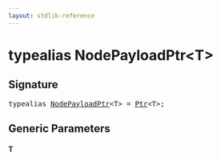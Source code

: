 ```yaml
---
layout: stdlib-reference
---
```


# typealias NodePayloadPtr\<T\>

## Signature

<pre>
<span class='code_keyword'>typealias</span> <a href="nodepayloadptr-04b.md" class="code_type">NodePayloadPtr</a>&lt;T&gt; = <a href="ptr-0/index.md" class="code_type">Ptr</a>&lt;T&gt;;
</pre>

## Generic Parameters

####  <a id="typeparam-T"></a>T


<script>
// Fix .md links to .html when on ReadTheDocs
if (window.location.hostname.includes('readthedocs') || 
    window.location.hostname.includes('rtfd.io')) {
  document.addEventListener('DOMContentLoaded', function() {
    const links = document.querySelectorAll('a');
    links.forEach(link => {
      if (link.getAttribute('href') && link.getAttribute('href').endsWith('.md')) {
        link.href = link.href.replace(/\.md($|#|\?)/, '.html$1');
      }
    });
  });
}
</script>
